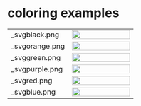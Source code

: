 # coloring examples

<table>
  <tr>
    <td>_svgblack.png</td>
    <td><img src="https://raw.githubusercontent.com/zuckungtest/statistics/master/pics/_expl_svgblack.png.png" width="130" height="20"></td>
  </tr>
  <tr>
    <td>_svgorange.png</td>
    <td><img src="https://raw.githubusercontent.com/zuckungtest/statistics/master/pics/_expl_svgorange.png.png" width="130" height="20"></td>
  </tr>
  <tr>
    <td>_svggreen.png</td>
    <td><img src="https://raw.githubusercontent.com/zuckungtest/statistics/master/pics/_expl_svggreen.png.png" width="130" height="20"></td>
  </tr>
  <tr>
    <td>_svgpurple.png</td>
    <td><img src="https://raw.githubusercontent.com/zuckungtest/statistics/master/pics/_expl_svgpurple.png.png" width="130" height="20"></td>
  </tr>
  <tr>
    <td>_svgred.png</td>
    <td><img src="https://raw.githubusercontent.com/zuckungtest/statistics/master/pics/_expl_svgred.png.png" width="130" height="20"></td>
  </tr>
  <tr>
    <td>_svgblue.png</td>
    <td><img src="https://raw.githubusercontent.com/zuckungtest/statistics/master/pics/_expl_svgblue.png.png" width="130" height="20"></td>
  </tr>
</table>